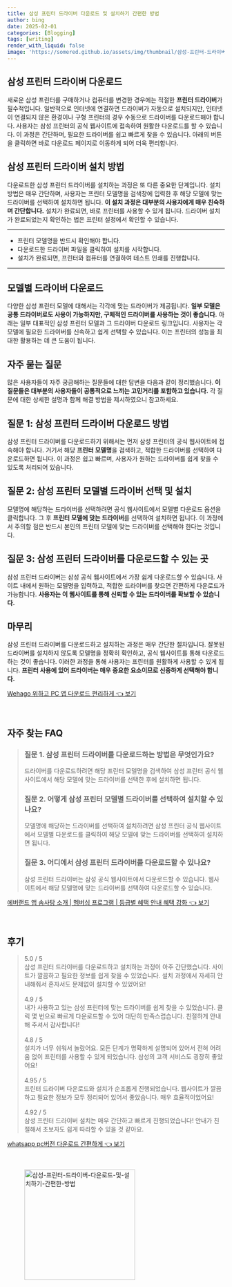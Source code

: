 ```yaml
---
title: 삼성 프린터 드라이버 다운로드 및 설치하기 간편한 방법
author: bing
date: 2025-02-01
categories: [Blogging]
tags: [writing]
render_with_liquid: false
image: 'https://somered.github.io/assets/img/thumbnail/삼성-프린터-드라이버-다운로드-및-설치하기-간편한-방법.webp'
---
```



<h2 id='삼성_프린터_드라이버_다운로드'>삼성 프린터 드라이버 다운로드</h2>

<p>새로운 삼성 프린터를 구매하거나 컴퓨터를 변경한 경우에는 적절한 <b>프린터 드라이버</b>가 필수적입니다. 일반적으로 인터넷에 연결하면 드라이버가 자동으로 설치되지만, 인터넷이 연결되지 않은 환경이나 구형 프린터의 경우 수동으로 드라이버를 다운로드해야 합니다. 사용자는 삼성 프린터의 공식 웹사이트에 접속하여 원활한 다운로드를 할 수 있습니다. 이 과정은 간단하며, 필요한 드라이버를 쉽고 빠르게 찾을 수 있습니다. 아래의 버튼을 클릭하면 바로 다운로드 페이지로 이동하게 되어 더욱 편리합니다.</p>

<h2 id='삼성_프린터_드라이버_설치방법'>삼성 프린터 드라이버 설치 방법</h2>

<p>다운로드한 삼성 프린터 드라이버를 설치하는 과정은 또 다른 중요한 단계입니다. 설치 방법은 매우 간단하며, 사용자는 프린터 모델명을 검색창에 입력한 후 해당 모델에 맞는 드라이버를 선택하여 설치하면 됩니다. <b>이 설치 과정은 대부분의 사용자에게 매우 친숙하며 간단합니다.</b> 설치가 완료되면, 바로 프린터를 사용할 수 있게 됩니다. 드라이버 설치가 완료되었는지 확인하는 법은 프린터 설정에서 확인할 수 있습니다.</p>

<hr />

<ul>
    <li>프린터 모델명을 반드시 확인해야 합니다.</li>
    <li>다운로드한 드라이버 파일을 클릭하여 설치를 시작합니다.</li>
    <li>설치가 완료되면, 프린터와 컴퓨터를 연결하여 테스트 인쇄를 진행합니다.</li>
</ul>

<hr />

<h2 id='모델별_드라이버_다운로드'>모델별 드라이버 다운로드</h2>

<p>다양한 삼성 프린터 모델에 대해서는 각각에 맞는 드라이버가 제공됩니다. <b>일부 모델은 공통 드라이버로도 사용이 가능하지만, 구체적인 드라이버를 사용하는 것이 좋습니다.</b> 아래는 일부 대표적인 삼성 프린터 모델과 그 드라이버 다운로드 링크입니다. 사용자는 각 모델에 필요한 드라이버를 신속하고 쉽게 선택할 수 있습니다. 이는 프린터의 성능을 최대한 활용하는 데 큰 도움이 됩니다.</p>

<h2 id='자주_묻는_질문'>자주 묻는 질문</h2>

<p>많은 사용자들이 자주 궁금해하는 질문들에 대한 답변을 다음과 같이 정리했습니다. <b>이 질문들은 대부분의 사용자들이 공통적으로 느끼는 고민거리를 포함하고 있습니다.</b> 각 질문에 대한 상세한 설명과 함께 해결 방법을 제시하였으니 참고하세요.</p>

<h2 id='QNA_1'>질문 1: 삼성 프린터 드라이버 다운로드 방법</h2>

<p>삼성 프린터 드라이버를 다운로드하기 위해서는 먼저 삼성 프린터의 공식 웹사이트에 접속해야 합니다. 거기서 해당 <b>프린터 모델명</b>을 검색하고, 적합한 드라이버를 선택하여 다운로드하면 됩니다. 이 과정은 쉽고 빠르며, 사용자가 원하는 드라이버를 쉽게 찾을 수 있도록 처리되어 있습니다.</p>

<h2 id='QNA_2'>질문 2: 삼성 프린터 모델별 드라이버 선택 및 설치</h2>

<p>모델명에 해당하는 드라이버를 선택하려면 공식 웹사이트에서 모델별 다운로드 옵션을 클릭합니다. 그 후 <b>프린터 모델에 맞는 드라이버</b>를 선택하여 설치하면 됩니다. 이 과정에서 주의할 점은 반드시 본인의 프린터 모델에 맞는 드라이버를 선택해야 한다는 것입니다.</p>

<h2 id='QNA_3'>질문 3: 삼성 프린터 드라이버를 다운로드할 수 있는 곳</h2>

<p>삼성 프린터 드라이버는 삼성 공식 웹사이트에서 가장 쉽게 다운로드할 수 있습니다. 사이트 내에서 원하는 모델명을 입력하고, 적합한 드라이버를 찾으면 간편하게 다운로드가 가능합니다. <b>사용자는 이 웹사이트를 통해 신뢰할 수 있는 드라이버를 확보할 수 있습니다.</b></p>

<h2 id='마무리'>마무리</h2>

<p>삼성 프린터 드라이버를 다운로드하고 설치하는 과정은 매우 간단한 절차입니다. 잘못된 드라이버를 설치하지 않도록 모델명을 정확히 확인하고, 공식 웹사이트를 통해 다운로드하는 것이 좋습니다. 이러한 과정을 통해 사용자는 프린터를 원활하게 사용할 수 있게 됩니다. <b>프린터 사용에 있어 드라이버는 매우 중요한 요소이므로 신중하게 선택해야 합니다.</b></p>


<p><a class="click-button" title="Wehago 위하고 PC 앱 다운로드 편리하게" href="https://somered.github.io/posts/Wehago-%EC%9C%84%ED%95%98%EA%B3%A0-PC-%EC%95%B1-%EB%8B%A4%EC%9A%B4%EB%A1%9C%EB%93%9C-%ED%8E%B8%EB%A6%AC%ED%95%98%EA%B2%8C/" rel="dofollow">Wehago 위하고 PC 앱 다운로드 편리하게 👈 보기</a></p><br>
<h2 id='자주_찾는_FAQ'>자주 찾는 FAQ</h2>
<div itemscope="" itemtype="https://schema.org/FAQPage"> 
<blockquote> 
<div itemscope="" itemprop="mainEntity" itemtype="https://schema.org/Question"> 
<h3 itemprop="name">질문 1. 삼성 프린터 드라이버를 다운로드하는 방법은 무엇인가요?</h3> 
<div itemscope="" itemprop="acceptedAnswer" itemtype="https://schema.org/Answer"> 
<span itemprop="text"> 
<p>드라이버를 다운로드하려면 해당 프린터 모델명을 검색하여 삼성 프린터 공식 웹사이트에서 해당 모델에 맞는 드라이버를 선택한 후에 설치하면 됩니다.</p> 
</span> 
</div> 
</div> 

<div itemscope="" itemprop="mainEntity" itemtype="https://schema.org/Question"> 
<h3 itemprop="name">질문 2. 어떻게 삼성 프린터 모델별 드라이버를 선택하여 설치할 수 있나요?</h3> 
<div itemscope="" itemprop="acceptedAnswer" itemtype="https://schema.org/Answer"> 
<span itemprop="text"> 
<p>모델명에 해당하는 드라이버를 선택하여 설치하려면 삼성 프린터 공식 웹사이트에서 모델별 다운로드를 클릭하여 해당 모델에 맞는 드라이버를 선택하여 설치하면 됩니다.</p> 
</span> 
</div> 
</div> 

<div itemscope="" itemprop="mainEntity" itemtype="https://schema.org/Question"> 
<h3 itemprop="name">질문 3. 어디에서 삼성 프린터 드라이버를 다운로드할 수 있나요?</h3> 
<div itemscope="" itemprop="acceptedAnswer" itemtype="https://schema.org/Answer"> 
<span itemprop="text"> 
<p>삼성 프린터 드라이버는 삼성 공식 웹사이트에서 다운로드할 수 있습니다. 웹사이트에서 해당 모델명에 맞는 드라이버를 선택하여 다운로드할 수 있습니다.</p> 
</span> 
</div> 
</div> 
</blockquote> 
</div>
<p><a class="click-button" title="에버랜드 앱 솜사탕 소개 | 멤버십 프로그램 | 등급별 혜택 안내 혜택 강화" href="https://somered.github.io/posts/%EC%97%90%EB%B2%84%EB%9E%9C%EB%93%9C-%EC%95%B1-%EC%86%9C%EC%82%AC%ED%83%95-%EC%86%8C%EA%B0%9C-%EB%A9%A4%EB%B2%84%EC%8B%AD-%ED%94%84%EB%A1%9C%EA%B7%B8%EB%9E%A8-%EB%93%B1%EA%B8%89%EB%B3%84-%ED%98%9C%ED%83%9D-%EC%95%88%EB%82%B4-%ED%98%9C%ED%83%9D-%EA%B0%95%ED%99%94/" rel="dofollow">에버랜드 앱 솜사탕 소개 | 멤버십 프로그램 | 등급별 혜택 안내 혜택 강화 👈 보기</a></p><br>
<h2 id='후기'>후기</h2>
<div itemscope itemtype="https://schema.org/Product">
  <blockquote>
  <div itemprop="review" itemscope itemtype="https://schema.org/Review">
      <div itemprop="reviewRating" itemscope itemtype="https://schema.org/Rating"> <span itemprop="ratingValue">5.0</span> / <span itemprop="bestRating">5</span> </div>
      <span itemprop="reviewBody">삼성 프린터 드라이버를 다운로드하고 설치하는 과정이 아주 간단했습니다. 사이트가 깔끔하고 필요한 정보를 쉽게 찾을 수 있었습니다. 설치 과정에서 자세히 안내해줘서 혼자서도 문제없이 설치할 수 있었어요!</span>
  </div>
  <br>
  <div itemprop="review" itemscope itemtype="https://schema.org/Review">
      <div itemprop="reviewRating" itemscope itemtype="https://schema.org/Rating"> <span itemprop="ratingValue">4.9</span> / <span itemprop="bestRating">5</span> </div>
      <span itemprop="reviewBody">내가 사용하고 있는 삼성 프린터에 맞는 드라이버를 쉽게 찾을 수 있었습니다. 클릭 몇 번으로 빠르게 다운로드할 수 있어 대단히 만족스럽습니다. 친절하게 안내해 주셔서 감사합니다!</span>
  </div>
  <br>
  <div itemprop="review" itemscope itemtype="https://schema.org/Review">
      <div itemprop="reviewRating" itemscope itemtype="https://schema.org/Rating"> <span itemprop="ratingValue">4.8</span> / <span itemprop="bestRating">5</span> </div>
      <span itemprop="reviewBody">설치가 너무 쉬워서 놀랐어요. 모든 단계가 명확하게 설명되어 있어서 전혀 어려움 없이 프린터를 사용할 수 있게 되었습니다. 삼성의 고객 서비스도 굉장히 좋았어요!</span>
  </div>
  <br>
  <div itemprop="review" itemscope itemtype="https://schema.org/Review">
      <div itemprop="reviewRating" itemscope itemtype="https://schema.org/Rating"> <span itemprop="ratingValue">4.95</span> / <span itemprop="bestRating">5</span> </div>
      <span itemprop="reviewBody">프린터 드라이버 다운로드와 설치가 순조롭게 진행되었습니다. 웹사이트가 깔끔하고 필요한 정보가 모두 정리되어 있어서 좋았습니다. 매우 효율적이었어요!</span>
  </div>
  <br>
  <div itemprop="review" itemscope itemtype="https://schema.org/Review">
      <div itemprop="reviewRating" itemscope itemtype="https://schema.org/Rating"> <span itemprop="ratingValue">4.92</span> / <span itemprop="bestRating">5</span> </div>
      <span itemprop="reviewBody">삼성 프린터 드라이버 설치는 매우 간단하고 빠르게 진행되었습니다! 안내가 친절해서 초보자도 쉽게 따라할 수 있을 것 같아요.</span>
  </div>
  </blockquote>
</div>
<p><a class="click-button" title="whatsapp pc버전 다운로드 간편하게" href="https://somered.github.io/posts/whatsapp-pc%EB%B2%84%EC%A0%84-%EB%8B%A4%EC%9A%B4%EB%A1%9C%EB%93%9C-%EA%B0%84%ED%8E%B8%ED%95%98%EA%B2%8C/" rel="dofollow">whatsapp pc버전 다운로드 간편하게 👈 보기</a></p><br>
<figure class="image"><img src="https://somered.github.io/assets/img/thumbnail/삼성-프린터-드라이버-다운로드-및-설치하기-간편한-방법.webp" alt="삼성-프린터-드라이버-다운로드-및-설치하기-간편한-방법" width="256" height="256"></figure>
